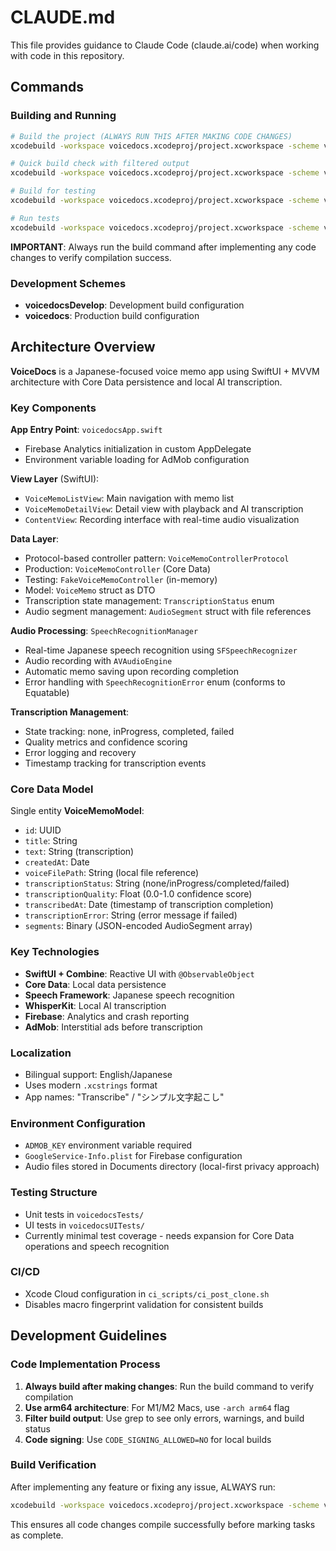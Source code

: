 # CLAUDE.md

This file provides guidance to Claude Code (claude.ai/code) when working with code in this repository.

## Commands

### Building and Running

```bash
# Build the project (ALWAYS RUN THIS AFTER MAKING CODE CHANGES)
xcodebuild -workspace voicedocs.xcodeproj/project.xcworkspace -scheme voicedocs -configuration Debug -sdk iphonesimulator -arch arm64 build CODE_SIGNING_ALLOWED=NO

# Quick build check with filtered output
xcodebuild -workspace voicedocs.xcodeproj/project.xcworkspace -scheme voicedocs -configuration Debug -sdk iphonesimulator -arch arm64 build CODE_SIGNING_ALLOWED=NO | grep -E "(error:|warning:|FAILED|SUCCEEDED)"

# Build for testing
xcodebuild -workspace voicedocs.xcodeproj/project.xcworkspace -scheme voicedocs -configuration Debug build-for-testing

# Run tests
xcodebuild -workspace voicedocs.xcodeproj/project.xcworkspace -scheme voicedocs -configuration Debug test
```

**IMPORTANT**: Always run the build command after implementing any code changes to verify compilation success.

### Development Schemes
- **voicedocsDevelop**: Development build configuration
- **voicedocs**: Production build configuration

## Architecture Overview

**VoiceDocs** is a Japanese-focused voice memo app using SwiftUI + MVVM architecture with Core Data persistence and local AI transcription.

### Key Components

**App Entry Point**: `voicedocsApp.swift`
- Firebase Analytics initialization in custom AppDelegate
- Environment variable loading for AdMob configuration

**View Layer** (SwiftUI):
- `VoiceMemoListView`: Main navigation with memo list
- `VoiceMemoDetailView`: Detail view with playback and AI transcription
- `ContentView`: Recording interface with real-time audio visualization

**Data Layer**:
- Protocol-based controller pattern: `VoiceMemoControllerProtocol`
- Production: `VoiceMemoController` (Core Data)
- Testing: `FakeVoiceMemoController` (in-memory)
- Model: `VoiceMemo` struct as DTO
- Transcription state management: `TranscriptionStatus` enum
- Audio segment management: `AudioSegment` struct with file references

**Audio Processing**: `SpeechRecognitionManager`
- Real-time Japanese speech recognition using `SFSpeechRecognizer`
- Audio recording with `AVAudioEngine`
- Automatic memo saving upon recording completion
- Error handling with `SpeechRecognitionError` enum (conforms to Equatable)

**Transcription Management**:
- State tracking: none, inProgress, completed, failed
- Quality metrics and confidence scoring
- Error logging and recovery
- Timestamp tracking for transcription events

### Core Data Model

Single entity **VoiceMemoModel**:
- `id`: UUID
- `title`: String
- `text`: String (transcription)
- `createdAt`: Date
- `voiceFilePath`: String (local file reference)
- `transcriptionStatus`: String (none/inProgress/completed/failed)
- `transcriptionQuality`: Float (0.0-1.0 confidence score)
- `transcribedAt`: Date (timestamp of transcription completion)
- `transcriptionError`: String (error message if failed)
- `segments`: Binary (JSON-encoded AudioSegment array)

### Key Technologies
- **SwiftUI + Combine**: Reactive UI with `@ObservableObject`
- **Core Data**: Local data persistence
- **Speech Framework**: Japanese speech recognition
- **WhisperKit**: Local AI transcription
- **Firebase**: Analytics and crash reporting
- **AdMob**: Interstitial ads before transcription

### Localization
- Bilingual support: English/Japanese
- Uses modern `.xcstrings` format
- App names: "Transcribe" / "シンプル文字起こし"

### Environment Configuration
- `ADMOB_KEY` environment variable required
- `GoogleService-Info.plist` for Firebase configuration
- Audio files stored in Documents directory (local-first privacy approach)

### Testing Structure
- Unit tests in `voicedocsTests/`
- UI tests in `voicedocsUITests/`
- Currently minimal test coverage - needs expansion for Core Data operations and speech recognition

### CI/CD

- Xcode Cloud configuration in `ci_scripts/ci_post_clone.sh`
- Disables macro fingerprint validation for consistent builds

## Development Guidelines

### Code Implementation Process

1. **Always build after making changes**: Run the build command to verify compilation
2. **Use arm64 architecture**: For M1/M2 Macs, use `-arch arm64` flag
3. **Filter build output**: Use grep to see only errors, warnings, and build status
4. **Code signing**: Use `CODE_SIGNING_ALLOWED=NO` for local builds

### Build Verification

After implementing any feature or fixing any issue, ALWAYS run:

```bash
xcodebuild -workspace voicedocs.xcodeproj/project.xcworkspace -scheme voicedocs -configuration Debug -sdk iphonesimulator -arch arm64 build CODE_SIGNING_ALLOWED=NO | grep -E "(error:|warning:|FAILED|SUCCEEDED)"
```

This ensures all code changes compile successfully before marking tasks as complete.